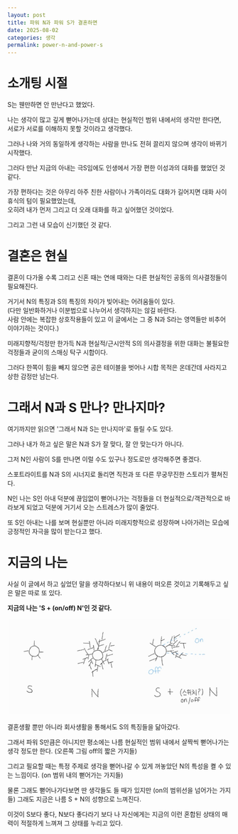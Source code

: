```yaml
---
layout: post
title: 파워 N과 파워 S가 결혼하면
date: 2025-08-02
categories: 생각
permalink: power-n-and-power-s
---
```


# 소개팅 시절

S는 웬만하면 안 만난다고 했었다.

나는 생각이 많고 깊게 뻗어나가는데 상대는 현실적인 범위 내에서의 생각만 한다면, <br/>
서로가 서로를 이해하지 못할 것이라고 생각했다.

그러나 나와 거의 동일하게 생각하는 사람을 만나도 전혀 끌리지 않으며 생각이 바뀌기 시작했다.

그러다 만난 지금의 아내는 극S임에도 인생에서 가장 편한 이성과의 대화를 했었던 것 같다.

가장 편하다는 것은 아무리 아주 친한 사람이나 가족이라도 대화가 길어지면 대화 사이 휴식의 텀이 필요했었는데, <br/>
오히려 내가 먼저 그리고 더 오래 대화를 하고 싶어했던 것이었다.

그리고 그런 내 모습이 신기했던 것 같다.

# 결혼은 현실

결혼이 다가올 수록 그리고 신혼 때는 연애 때와는 다른 현실적인 공동의 의사결정들이 필요해진다.

거기서 N의 특징과 S의 특징의 차이가 빚어내는 어려움들이 있다. <br/>
(다만 일반화하거나 이분법으로 나누어서 생각하지는 않길 바란다. <br/>
사람 안에는 복잡한 상호작용들이 있고 이 글에서는 그 중 N과 S라는 영역들만 비추어 이야기하는 것이다.)

미래지향적/걱정만 한가득 N과 현실적/근시안적 S의 의사결정을 위한 대화는 불필요한 걱정들과 굳이의 스매싱 탁구 시합이다.

그러다 한쪽이 힘을 빼지 않으면 공은 테이블을 벗어나 시합 목적은 온데간데 사라지고 상한 감정만 남는다.

# 그래서 N과 S 만나? 만나지마?

여기까지만 읽으면 '그래서 N과 S는 만나지마'로 들릴 수도 있다.

그러나 내가 하고 싶은 말은 N과 S가 잘 맞다, 잘 안 맞는다가 아니다.

그저 N인 사람이 S를 만나면 이럴 수도 있구나 정도로만 생각해주면 좋겠다.

스포트라이트를 N과 S의 시너지로 돌리면 직전과 또 다른 무궁무진한 스토리가 펼쳐진다.

N인 나는 S인 아내 덕분에 끊임없이 뻗어나가는 걱정들을 더 현실적으로/객관적으로 바라보게 되었고 덕분에 거기서 오는 스트레스가 많이 줄었다.

또 S인 아내는 나를 보며 현실뿐만 아니라 미래지향적으로 성장하며 나아가려는 모습에 긍정적인 자극을 많이 받는다고 했다.

# 지금의 나는

사실 이 글에서 하고 싶었던 말을 생각하다보니 위 내용이 떠오른 것이고 기록해두고 싶은 말은 따로 또 있다.

**지금의 나는 '<emphasis>S + (on/off) N</emphasis>'인 것 같다.**

<div style="text-align: center;">
  <img src="../assets/images/s-and-n.jpeg" alt="경험과 지식의 관계를 나타내는 다이어그램" width="500" />
</div>

결혼생활 뿐만 아니라 회사생활을 통해서도 S의 특징들을 닮아갔다.

그래서 파워 S만큼은 아니지만 평소에는 나름 현실적인 범위 내에서 살짝씩 뻗어나가는 생각 정도만 한다. (오른쪽 그림 off의 짧은 가지들)

그리고 필요할 때는 특정 주제로 생각을 뻗어나갈 수 있게 꺼놓았던 N의 특성을 켤 수 있는 느낌이다. (on 범위 내의 뻗어가는 가지들)

물론 그래도 뻗어나가다보면 딴 생각들도 들 때가 있지만 (on의 범위선을 넘어가는 가지들) 그래도 지금은 나름 S + N의 성향으로 느껴진다.

이것이 S보다 좋다, N보다 좋다라기 보다 나 자신에게는 지금의 이런 혼합된 상태의 매력이 적절하게 느껴져 그 상태를 누리고 있다.

